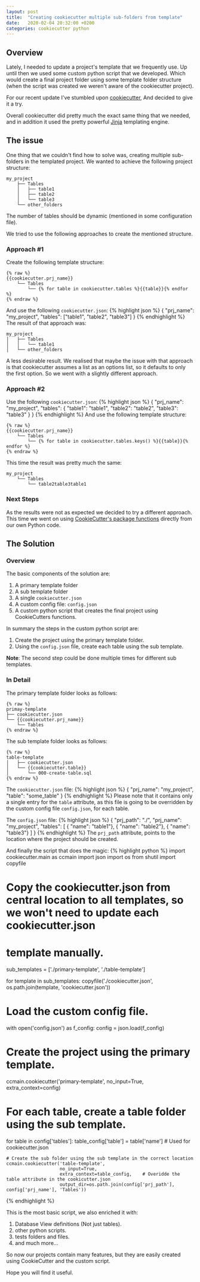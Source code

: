 ```yaml
---
layout: post
title:  "Creating cookiecutter multiple sub-folders from template"
date:   2020-02-04 20:32:00 +0200
categories: cookiecutter python
---
```

## Overview
Lately, I needed to update a project's template that we frequently use. Up until then we used some custom python script
that we developed. Which would create a final project folder using some template folder structure (when the script was
created we weren't aware of the cookiecutter project).

For our recent update I've stumbled upon [cookiecutter][cookiecutter-docs], And decided to give it a try.

Overall cookiecutter did pretty much the exact same thing that we needed, and in addition it used the pretty powerful 
[Jinja][jinja-docs] templating engine.

## The issue
One thing that we couldn't find how to solve was, creating multiple sub-folders in the templated project. We wanted to
achieve the following project structure:
```
my_project
    ├── Tables
    │   ├── table1
    │   ├── table2
    │   └── table3
    └── other_folders
```
The number of tables should be dynamic (mentioned in some configuration file).

We tried to use the following approaches to create the mentioned structure.
### Approach #1
Create the following template structure:
```
{% raw %}
{{cookiecutter.prj_name}}
    └── Tables
        └── {% for table in cookiecutter.tables %}{{table}}{% endfor %}
{% endraw %}
```
And use the following `cookiecutter.json`:
{% highlight json %}
{
    "prj_name": "my_project",
    "tables": ["table1", "table2", "table3"]
}
{% endhighlight %}
The result of that approach was:
```
my_project
│   ├── Tables
│   │   └── table1
│   └── other_folders
```
A less desirable result. We realised that maybe the issue with that approach is that cookiecutter assumes a list as 
an options list, so it defaults to only the first option. So we went with a slightly different approach.
### Approach #2
Use the following `cookiecutter.json`:
{% highlight json %}
{
    "prj_name": "my_project",
    "tables": {
        "table1": "table1",
        "table2": "table2",
        "table3": "table3"
    }
}
{% endhighlight %}
And use the following template structure:
```
{% raw %}
{{cookiecutter.prj_name}}
    └── Tables
        └── {% for table in cookiecutter.tables.keys() %}{{table}}{% endfor %}
{% endraw %}
```
This time the result was pretty much the same:
```
my_project
    └── Tables
        └── table2table3table1
```
### Next Steps
As the results were not as expected we decided to try a different approach. This time we went on using 
[CookieCutter's package functions][cookiecutter-funcs] directly from our own Python code.

## The Solution
### Overview
The basic components of the solution are: 
1. A primary template folder 
2. A sub template folder
3. A single `cookiecutter.json`
4. A custom config file: `config.json`
5. A custom python script that creates the final project using CookieCutters functions.

In summary the steps in the custom python script are:
1. Create the project using the primary template folder.
2. Using the `config.json` file, create each table using the sub template.

**Note**: The second step could be done multiple times for different sub templates.

### In Detail
The primary template folder looks as follows:
```
{% raw %}
primay-template
├── cookiecutter.json
└── {{cookiecutter.prj_name}}
    └── Tables
{% endraw %}
```
The sub template folder looks as follows:
```
{% raw %}
table-template
│   ├── cookiecutter.json
│   └── {{cookiecutter.table}}
│       └── 000-create-table.sql
{% endraw %}
```
The `cookiecutter.json` file:
{% highlight json %}
{
    "prj_name": "my_project",
    "table": "some_table"
}
{% endhighlight %}
Please note that it contains only a single entry for the `table` attribute, as this file is going to be overridden by 
the custom config file `config.json`, for each table.

The `config.json` file:
{% highlight json %}
{
  "prj_path": "./",
  "prj_name": "my_project",
  "tables": [
    { "name": "table1"},
    { "name": "table2"},
    { "name": "table3"}
  ]
}
{% endhighlight %}
The `prj_path` attribute, points to the location where the project should be created.

And finally the script that does the magic:
{% highlight python %}
import cookiecutter.main as ccmain
import json
import os
from shutil import copyfile

# Copy the cookiecutter.json from central location to all templates, so we won't need to update each cookiecutter.json
# template manually.
sub_templates = ['./primary-template',
                 './table-template']

for template in sub_templates:
    copyfile('./cookiecutter.json', os.path.join(template, 'cookiecutter.json'))
    
# Load the custom config file.
with open('config.json') as f_config:
    config = json.load(f_config)
    
# Create the project using the primary template.
ccmain.cookiecutter('primary-template', no_input=True, extra_context=config)

# For each table, create a table folder using the sub template.
for table in config['tables']:
    table_config['table'] = table['name']    # Used for cookiecutter.json
    
    # Create the sub folder using the sub template in the correct location
    ccmain.cookiecutter('table-template',
                        no_input=True,
                        extra_context=table_config,    # Overidde the table attribute in the cookicutter.json
                        output_dir=os.path.join(config['prj_path'], config['prj_name'], 'Tables'))
{% endhighlight %}

This is the most basic script, we also enriched it with:
1. Database View definitions (Not just tables).
2. other python scripts.
3. tests folders and files.
4. and much more...

So now our projects contain many features, but they are easily created using CookieCutter and the custom script.

Hope you will find it useful.

[cookiecutter-docs]: https://cookiecutter.readthedocs.io/en/1.7.0/
[cookiecutter-funcs]: https://cookiecutter.readthedocs.io/en/1.7.0/cookiecutter.html
[jinja-docs]: https://palletsprojects.com/p/jinja/

